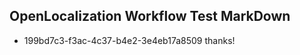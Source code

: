 ## OpenLocalization Workflow Test MarkDown
* 199bd7c3-f3ac-4c37-b4e2-3e4eb17a8509 thanks!

<!--HONumber=Aug16_HO4-->



